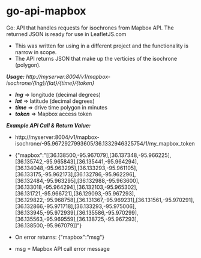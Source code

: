 # go-api-mapbox

Go: API that handles requests for isochrones from Mapbox API.  The returned JSON is ready for use in LeafletJS.com

- This was written for using in a different project and the functionality is narrow in scope.
- The API returns JSON that make up the verticies of the isochrone (polygon).

__*Usage:*__ *http://myserver:8004/v1/mapbox-isochrone/{lng}/{lat}/{time}/{token}*

- __*lng*__ => longitude (decimal degrees)
- __*lat*__ => latitude (decimal degrees)
- __*time*__ => drive time polygon in minutes
- __*token*__ => Mapbox access token

__*Example API Call & Return Value:*__
-  http://myserver:8004/v1/mapbox-isochrone/-95.9672927993605/36.1332946325754/1/my_mapbox_token
-   {"mapbox":"[[36.138500,-95.967079],[36.137348,-95.966225],[36.135742,-95.965843],[36.135441,-95.964294],[36.134048,-95.963295],[36.133293,-95.961105],[36.133175,-95.962173],[36.132786,-95.962296],[36.132484,-95.963295],[36.132988,-95.963600],[36.133018,-95.964294],[36.132103,-95.965302],[36.131721,-95.966721],[36.129093,-95.967293],[36.129822,-95.968758],[36.131367,-95.969231],[36.131561,-95.970291],[36.132866,-95.971718],[36.133293,-95.975006],[36.133945,-95.972939],[36.135586,-95.970299],[36.135563,-95.969559],[36.138725,-95.967293],[36.138500,-95.967079]]"}

-   On error returns: {"mapbox":"msg"}
-   msg = Mapbox API call error message
